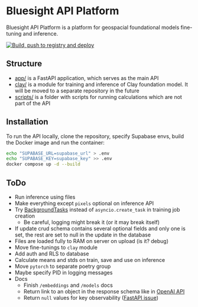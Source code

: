 # Bluesight API Platform

Bluesight API Platform is a platform for geospacial foundational models fine-tuning and inference.

[![Build, push to registry and deploy](https://github.com/bluesightai/clay/actions/workflows/build-and-deploy.yml/badge.svg)](https://github.com/bluesightai/clay/actions/workflows/build-and-deploy.yml)

## Structure

- [app/](app/) is a FastAPI application, which serves as the main API
- [clay/](clay/) is a module for training and inference of Clay foundation model. It will be moved to a separate repository in the future
- [scripts/](scripts/) is a folder with scripts for running calculations which are not part of the API

## Installation

To run the API locally, clone the repository, specify Supabase envs, build the Docker image and run the container:

```bash
echo "SUPABASE_URL=supabase_url" > .env
echo "SUPABASE_KEY=supabase_key" >> .env
docker compose up -d --build
```

## ToDo

- Run inference using files
- Make everything except `pixels` optional on inference API
- Try [BackgroundTasks](https://fastapi.tiangolo.com/tutorial/background-tasks/) instead of `asyncio.create_task` in training job creation
  - Be careful, logging might break it (or it may break itself)
- If update crud schema contains several optional fields and only one is set, the rest are set to null in the update in the database
- Files are loaded fully to RAM on server on upload (is it? debug)
- Move fine-tunings to `clay` module
- Add auth and RLS to database
- Calculate means and stds on train, save and use on inference
- Move `pytorch` to separate poetry group
- Maybe specify PID in logging messages
- Docs
  - Finish `/embeddings` and `/models` docs
  - Return link to an object in the response schema like in [OpenAI API](https://platform.openai.com/docs/api-reference/fine-tuning/create)
  - Return `null` values for key observability ([FastAPI issue](https://github.com/fastapi/fastapi/pull/3770))
